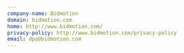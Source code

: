 ```yaml
---
company-name: Bidmotion
domain: bidmotion.com
home: http://www.bidmotion.com/
privacy-policy: http://www.bidmotion.com/privacy-policy
email: dpo@bidmotion.com
---
```




